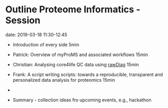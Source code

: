 # Outline Proteome Informatics - Session

date: 2019-03-18 11:30-12:45

* Introduction of every side 5min

* Patrick: Overview of myProMS and associated workflows 15min

* Christian: Analysing core4life QC data using [rawDiag](https://fgcz.github.io/rawDiag/) 15min

* Frank: A script writing scripts: towards a reproducible, transparent and personalized data analysis for proteomics 15min

*

* Summary - collection ideas fro upcoming events, e.g., hackathon


